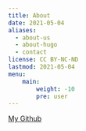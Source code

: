 ```yaml
---
title: About
date: 2021-05-04
aliases:
  - about-us
  - about-hugo
  - contact
license: CC BY-NC-ND
lastmod: 2021-05-04
menu:
    main:
        weight: -10
        pre: user
---
```

[My Github](https://github.com/ASjet)